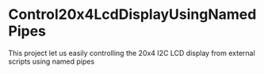 # Control20x4LcdDisplayUsingNamedPipes
This project let us easily controlling the 20x4 I2C LCD display from external scripts using named pipes
